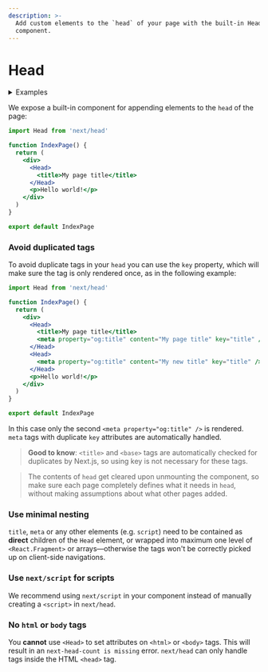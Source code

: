 ```yaml
---
description: >-
  Add custom elements to the `head` of your page with the built-in Head
  component.
---
```


# Head

<details>

<summary>Examples</summary>

* [Head Elements](https://github.com/vercel/next.js/tree/canary/examples/head-elements)
* [Layout Component](https://github.com/vercel/next.js/tree/canary/examples/layout-component)

</details>

We expose a built-in component for appending elements to the `head` of the page:

```jsx
import Head from 'next/head'

function IndexPage() {
  return (
    <div>
      <Head>
        <title>My page title</title>
      </Head>
      <p>Hello world!</p>
    </div>
  )
}

export default IndexPage
```

### Avoid duplicated tags

To avoid duplicate tags in your `head` you can use the `key` property, which will make sure the tag is only rendered once, as in the following example:

```jsx
import Head from 'next/head'

function IndexPage() {
  return (
    <div>
      <Head>
        <title>My page title</title>
        <meta property="og:title" content="My page title" key="title" />
      </Head>
      <Head>
        <meta property="og:title" content="My new title" key="title" />
      </Head>
      <p>Hello world!</p>
    </div>
  )
}

export default IndexPage
```

In this case only the second `<meta property="og:title" />` is rendered. `meta` tags with duplicate `key` attributes are automatically handled.

> **Good to know**: `<title>` and `<base>` tags are automatically checked for duplicates by Next.js, so using key is not necessary for these tags.

> The contents of `head` get cleared upon unmounting the component, so make sure each page completely defines what it needs in `head`, without making assumptions about what other pages added.

### Use minimal nesting

`title`, `meta` or any other elements (e.g. `script`) need to be contained as **direct** children of the `Head` element, or wrapped into maximum one level of `<React.Fragment>` or arrays—otherwise the tags won't be correctly picked up on client-side navigations.

### Use `next/script` for scripts

We recommend using `next/script` in your component instead of manually creating a `<script>` in `next/head`.

### No `html` or `body` tags

You **cannot** use `<Head>` to set attributes on `<html>` or `<body>` tags. This will result in an `next-head-count is missing` error. `next/head` can only handle tags inside the HTML `<head>` tag.
